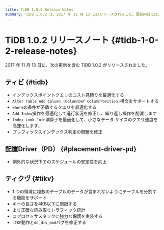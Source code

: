 ```yaml
---
title: TiDB 1.0.2 Release Notes
summary: TiDB 1.0.2 は、2017 年 11 月 13 日にリリースされました。更新内容には、インデックス ポイント クエリのコスト見積もりの​​最適化、Alter Table Add カラム構文のサポート、クエリ最適化の改善が含まれています。Placement Driver (PD) のスケジュール安定性が強化され、TiKV はテーブル分割をサポートし、キーの長さを 4 KB に制限するようになりました。その他の改善点には、読み取りトラフィック統計の精度向上、LIKE 動作のバグ修正、do_div_mod バグなどがあります。
---
```


# TiDB 1.0.2 リリースノート {#tidb-1-0-2-release-notes}

2017 年 11 月 13 日に、次の更新を含む TiDB 1.0.2 がリリースされました。

## ティビ {#tidb}

-   インデックスポイントクエリのコスト見積りを最適化する
-   `Alter Table Add Column (ColumnDef ColumnPosition)`構文をサポートする
-   `where`の条件が矛盾するクエリを最適化する
-   `Add Index`操作を最適化して進行状況を修正し、繰り返し操作を削減します
-   `Index Look Join`演算子を最適化して、小さなデータ サイズのクエリ速度を高速化します。
-   プレフィックスインデックス判定の問題を修正

## 配置Driver（PD） {#placement-driver-pd}

-   例外的な状況下でのスケジュールの安定性を向上

## ティクヴ {#tikv}

-   1 つの領域に複数のテーブルのデータが含まれないようにテーブルを分割する機能をサポート
-   キーの長さを4KB以下に制限する
-   より正確な読み取りトラフィック統計
-   コプロセッサスタックに強力な保護を実装する
-   `LIKE`動作と`do_div_mod`バグを修正する
